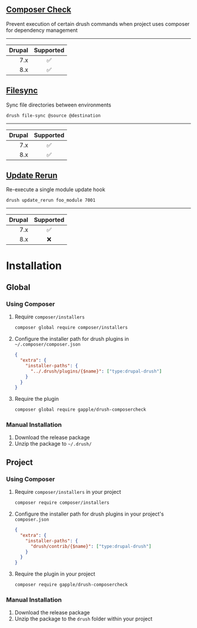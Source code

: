 ## [Composer Check](https://github.com/gapple/drush-composercheck)

Prevent execution of certain drush commands when project uses composer for dependency management 

---

| Drupal | Supported |
|-------:|:---------:|
|    7.x |     ✅    |
|    8.x |     ✅    |


## [Filesync](https://github.com/gapple/drush-filesync)

Sync file directories between environments

    drush file-sync @source @destination

---

| Drupal | Supported |
|-------:|:---------:|
|    7.x |     ✅    |
|    8.x |     ✅    |

## [Update Rerun](https://github.com/gapple/drush-update-rerun)

Re-execute a single module update hook

    drush update_rerun foo_module 7001

---

| Drupal | Supported |
|-------:|:---------:|
|    7.x |     ✅    |
|    8.x |     ❌    |

# Installation

## Global
### Using Composer
1. Require `composer/installers`
    ```bash
    composer global require composer/installers
    ```

2. Configure the installer path for drush plugins in `~/.composer/composer.json`
    ```json
    {
      "extra": {
        "installer-paths": {
          "../.drush/plugins/{$name}": ["type:drupal-drush"]
        }
      }
    }
    ```

3. Require the plugin
    ```bash
    composer global require gapple/drush-composercheck
    ```

### Manual Installation
1. Download the release package
2. Unzip the package to `~/.drush/`


## Project
### Using Composer
1. Require `composer/installers` in your project
    ```bash
    composer require composer/installers
    ```

2. Configure the installer path for drush plugins in your project's `composer.json`
    ```json
    {
      "extra": {
        "installer-paths": {
          "drush/contrib/{$name}": ["type:drupal-drush"]
        }
      }
    }
    ```

3. Require the plugin in your project
    ```bash
    composer require gapple/drush-composercheck
    ```

### Manual Installation
1. Download the release package
2. Unzip the package to the `drush` folder within your project
